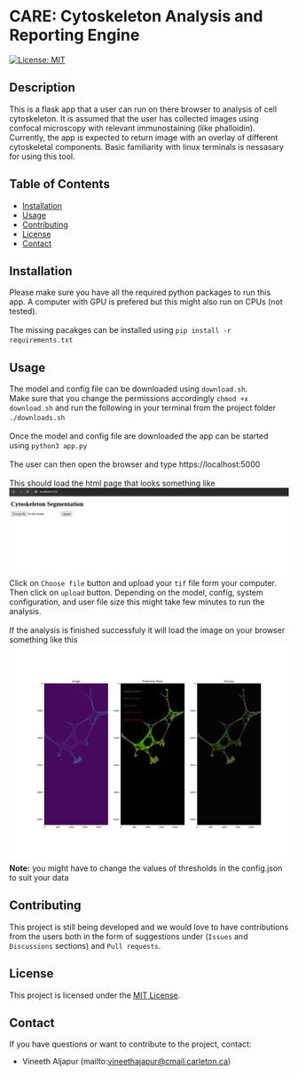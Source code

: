 # CARE: Cytoskeleton Analysis and Reporting Engine

[![License: MIT](https://img.shields.io/badge/License-MIT-yellow.svg)](https://opensource.org/licenses/MIT)

## Description

This is a flask app that a user can run on there browser to analysis of cell cytoskeleton. It is assumed that the user has collected images using confocal microscopy with relevant immunostaining (like phalloidin). Currently, the app is expected to return image with an overlay of different cytoskeletal components. Basic familiarity with linux terminals is nessasary for using this tool.

## Table of Contents

- [Installation](#installation)
- [Usage](#usage)
- [Contributing](#contributing)
- [License](#license)
- [Contact](#contact)

## Installation

Please make sure you have all the required python packages to run this app. A computer with GPU is prefered but this might also run on CPUs (not tested). <br>
<br>
The missing pacakges can be installed using `pip install -r requirements.txt`

## Usage

The model and config file can be downloaded using `download.sh`. <br>
Make sure that you change the permissions accordingly `chmod +x download.sh` and run the following in your terminal from the project folder `./downloads.sh`
<br>
<br>
Once the model and config file are downloaded the app can be started using ```python3 app.py```<br>
<br>
The user can then open the browser and type https://localhost:5000<br>
<br>
This should load the html page that looks something like ![this](docs/homepage.png)<br>
Click on `Choose file` button and upload your `tif` file form your computer. Then click on `upload` button. Depending on the model, config, system configuration, and user file size this might take few minutes to run the analysis.<br>
<br>
If the analysis is finished successfuly it will load the image on your browser something like this ![as an example](docs/example_result.png)
<br>
**Note:** you might have to change the values of thresholds in the config.json to suit your data

## Contributing

This project is still being developed and we would love to have contributions from the users both in the form of suggestions under (`Issues` and `Discussions` sections) and `Pull requests`.

## License

This project is licensed under the [MIT License](LICENSE).

## Contact

If you have questions or want to contribute to the project, contact:

- Vineeth Aljapur (mailto:vineethajapur@cmail.carleton.ca)
